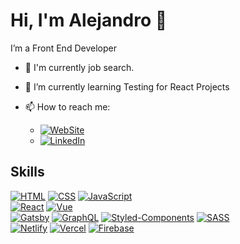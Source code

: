 # Hi, I'm Alejandro 👋


I’m a Front End Developer 


- 🔭 I'm currently job search.

- 🌱 I’m currently learning Testing for React Projects 

- 📫 How to reach me: 
  - [![WebSite](https://img.shields.io/badge/alexbaez.dev-ED6663?&style=for-the-badge)](https://alexbaez.dev)
  - [![LinkedIn](https://img.shields.io/badge/LinkedIn-0077B5?logo=html5&logoColor=white&style=for-the-badge)](https://www.linkedin.com/in/alexbaezd)

## Skills

[![HTML](https://img.shields.io/badge/HTML5-E34F26?logo=html5&logoColor=white&style=for-the-badge)]()
[![CSS](https://img.shields.io/badge/CSS3-1572B6?logo=css3&logoColor=white&style=for-the-badge)]()
[![JavaScript](https://img.shields.io/badge/JavaScript-F7DF1E?logo=javascript&logoColor=373741&style=for-the-badge)]()
<br>
[![React](https://img.shields.io/badge/-ReactJs-61dafb?logo=react&logoColor=white&style=for-the-badge)]()
[![Vue](https://img.shields.io/badge/Vue.js-35495E?logo=vue.js&logoColor=white&style=for-the-badge)]()
<br>
[![Gatsby](https://img.shields.io/badge/Gatsby-663399?logo=gatsby&logoColor=white&style=for-the-badge)]()
[![GraphQL](https://img.shields.io/badge/GraphQL-E434AA?logo=graphql&logoColor=white&style=for-the-badge)]()
[![Styled-Components](https://img.shields.io/badge/styled--components-DB7093?logo=styled-components&logoColor=white&style=for-the-badge)]()
[![SASS](https://img.shields.io/badge/Sass-CC6699?logo=sass&logoColor=white&style=for-the-badge)]()
<br>
[![Netlify](https://img.shields.io/badge/Netlify-00C7B7?logo=netlify&logoColor=white&style=for-the-badge)]()
[![Vercel](https://img.shields.io/badge/Vercel-323330?logo=vercel&logoColor=white&style=for-the-badge)]()
[![Firebase](https://img.shields.io/badge/Firebase-F57C00?logo=firebase&logoColor=white&style=for-the-badge)]()



<!--
**alexbaezd/alexbaezd** is a ✨ _special_ ✨ repository because its `README.md` (this file) appears on your GitHub profile.

Here are some ideas to get you started:

- 🔭 I’m currently working on ...
- 🌱 I’m currently learning ...
- 👯 I’m looking to collaborate on ...
- 🤔 I’m looking for help with ...
- 💬 Ask me about ...
- 📫 How to reach me: ...
- 😄 Pronouns: ...
- ⚡ Fun fact: ...
-->
